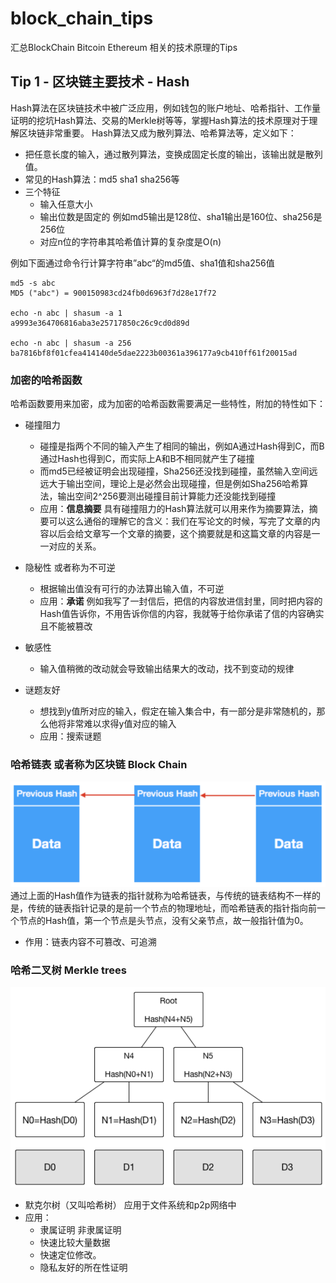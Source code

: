 # block_chain_tips
汇总BlockChain Bitcoin Ethereum 相关的技术原理的Tips

## Tip 1 - 区块链主要技术 - Hash
Hash算法在区块链技术中被广泛应用，例如钱包的账户地址、哈希指针、工作量证明的挖坑Hash算法、交易的Merkle树等等，掌握Hash算法的技术原理对于理解区块链非常重要。
Hash算法又成为散列算法、哈希算法等，定义如下：
- 把任意长度的输入，通过散列算法，变换成固定长度的输出，该输出就是散列值。
- 常见的Hash算法：md5 sha1 sha256等
- 三个特征
    * 输入任意大小
    * 输出位数是固定的  例如md5输出是128位、sha1输出是160位、sha256是256位
    * 对应n位的字符串其哈希值计算的复杂度是O(n)
    
例如下面通过命令行计算字符串”abc“的md5值、sha1值和sha256值
```shell
md5 -s abc
MD5 ("abc") = 900150983cd24fb0d6963f7d28e17f72

echo -n abc | shasum -a 1
a9993e364706816aba3e25717850c26c9cd0d89d

echo -n abc | shasum -a 256
ba7816bf8f01cfea414140de5dae2223b00361a396177a9cb410ff61f20015ad
```


### 加密的哈希函数

哈希函数要用来加密，成为加密的哈希函数需要满足一些特性，附加的特性如下：
- 碰撞阻力
    * 碰撞是指两个不同的输入产生了相同的输出，例如A通过Hash得到C，而B通过Hash也得到C，而实际上A和B不相同就产生了碰撞
    * 而md5已经被证明会出现碰撞，Sha256还没找到碰撞，虽然输入空间远远大于输出空间，理论上是必然会出现碰撞，但是例如Sha256哈希算法，输出空间2^256要测出碰撞目前计算能力还没能找到碰撞
    * 应用：**信息摘要** 具有碰撞阻力的Hash算法就可以用来作为摘要算法，摘要可以这么通俗的理解它的含义：我们在写论文的时候，写完了文章的内容以后会给文章写一个文章的摘要，这个摘要就是和这篇文章的内容是一一对应的关系。

- 隐秘性 或者称为不可逆
    * 根据输出值没有可行的办法算出输入值，不可逆
    * 应用：**承诺** 例如我写了一封信后，把信的内容放进信封里，同时把内容的Hash值告诉你，不用告诉你信的内容，我就等于给你承诺了信的内容确实且不能被篡改

- 敏感性 
    * 输入值稍微的改动就会导致输出结果大的改动，找不到变动的规律

- 谜题友好
    * 想找到y值所对应的输入，假定在输入集合中，有一部分是非常随机的，那么他将非常难以求得y值对应的输入
    * 应用：搜索谜题
    

### 哈希链表 或者称为区块链 Block Chain

![img_hash_chain](imgs/img_hash_chain.png)
通过上面的Hash值作为链表的指针就称为哈希链表，与传统的链表结构不一样的是，传统的链表指针记录的是前一个节点的物理地址，而哈希链表的指针指向前一个节点的Hash值，第一个节点是头节点，没有父亲节点，故一般指针值为0。
* 作用：链表内容不可篡改、可追溯


### 哈希二叉树 Merkle trees 

![img_hash_merkle_tree](imgs/img_hash_merkle_tree.png)

- 默克尔树（又叫哈希树） 应用于文件系统和p2p网络中 
- 应用：
    * 隶属证明 非隶属证明  
    * 快速比较大量数据  
    * 快速定位修改。
    * 隐私友好的所在性证明 
    
    
